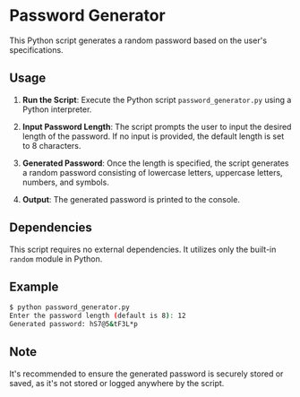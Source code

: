 # Password Generator

This Python script generates a random password based on the user's specifications.

## Usage

1. **Run the Script**: Execute the Python script `password_generator.py` using a Python interpreter.

2. **Input Password Length**: The script prompts the user to input the desired length of the password. If no input is provided, the default length is set to 8 characters.

3. **Generated Password**: Once the length is specified, the script generates a random password consisting of lowercase letters, uppercase letters, numbers, and symbols.

4. **Output**: The generated password is printed to the console.

## Dependencies

This script requires no external dependencies. It utilizes only the built-in `random` module in Python.

## Example

```bash
$ python password_generator.py
Enter the password length (default is 8): 12
Generated password: hS7@5&tF3L*p
```

## Note

It's recommended to ensure the generated password is securely stored or saved, as it's not stored or logged anywhere by the script.
